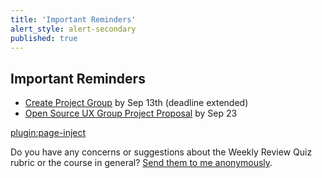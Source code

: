 ```yaml
---
title: 'Important Reminders'
alert_style: alert-secondary
published: true
---
```


## Important Reminders

* [Create Project Group](https://canvas.sfu.ca/courses/47119/groups#tab-18892) by Sep 13th (deadline extended)
* [Open Source UX Group Project Proposal](https://canvas.sfu.ca/courses/47119/discussion_topics/932394) by Sep 23

[plugin:page-inject](../../canvaslms-assignments/weekly-review-quizzes/week-02?template=partials/linkbutton)

Do you have any concerns or suggestions about the Weekly Review Quiz rubric or the course in general? [Send them to me anonymously](https://oet.sandcats.io/shared/a04-FluD9JOX-jTDqgsLPd8fu3JFiN4-u1YKZ5pp6U4).
